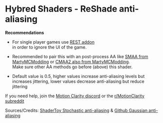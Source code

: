 # Hybred Shaders - ReShade anti-aliasing

**Recommendations**

- For single player games use [REST addon](https://github.com/4lex4nder/ReshadeEffectShaderToggler/releases) \
in order to ignore the UI of the game.

- Recommended to pair this with an post-process AA like [SMAA from MartyMCModding](https://github.com/martymcmodding/iMMERSE) or [CMAA2 also from MartyMCModding](https://gist.github.com/martymcmodding/aee91b22570eb921f12d87173cacda03). \
Make sure other AA methods go before (above) this shader.

- Default value is 0.5, higher values increase anti-aliasing levels but increases jittering, lower values decrease anti-aliasing but reduce jittering

If you need help, join the [Motion Clarity discord](https://discord.gg/JcKNMmDdpT) or the [r/MotionClarity subreddit](https://www.reddit.com/r/MotionClarity/)

Sources/Credits: [ShaderToy Stochastic anti-aliasing](https://www.shadertoy.com/view/mtXcDN) & [Github Gaussian anti-aliasing](https://github.com/bburrough/GaussianAntialiasing)
